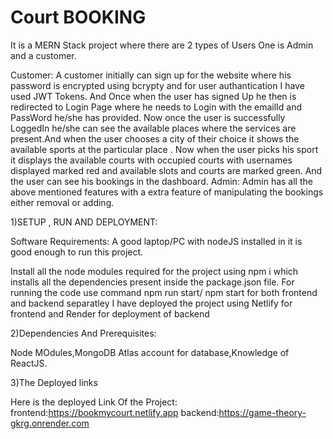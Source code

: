 # Court BOOKING

It is a MERN Stack project where there are 2 types of Users One is Admin and a customer.

Customer:
 A customer initially can sign up for the website where his password is encrypted using bcrypty and for user authantication I have used JWT Tokens. And Once when the user has signed Up he then is redirected to Login Page where he needs to Login with the emailId and PassWord he/she has provided.
        Now once the user is successfully LoggedIn he/she can see the available places where the services are present.And when the user chooses a city of their choice it shows the available sports at the particular place . Now when the user picks his sport it displays the available courts with occupied courts with usernames displayed marked red and available slots and courts are marked green. 
    And the user can see his bookings in the dashboard.
Admin:
Admin has all the above mentioned features with a extra feature of manipulating the bookings either removal or adding.


1)SETUP , RUN AND DEPLOYMENT:



Software Requirements:
A good laptop/PC with nodeJS installed in it is good enough to run this project.

Install all the node modules required for the project using npm i which installs all the dependencies present inside the package.json file.
For running the code use command npm run start/ npm start for both frontend and backend separatley
I have deployed the project using Netlify for frontend and Render for deployment of backend

2)Dependencies And Prerequisites:

Node MOdules,MongoDB Atlas account for database,Knowledge of ReactJS.

3)The Deployed links

Here is the deployed Link Of the Project:
frontend:https://bookmycourt.netlify.app
backend:https://game-theory-gkrg.onrender.com


